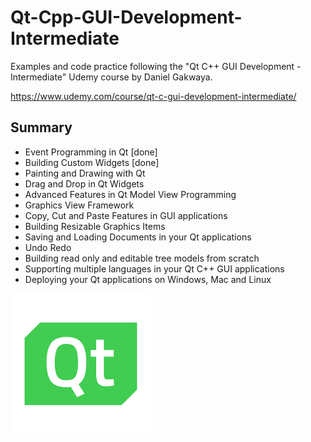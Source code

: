 # Qt-Cpp-GUI-Development-Intermediate
Examples and code practice following the "Qt C++ GUI Development - Intermediate" Udemy course by Daniel Gakwaya.

https://www.udemy.com/course/qt-c-gui-development-intermediate/

## Summary

* Event Programming in Qt [done]
* Building Custom Widgets [done]
* Painting and Drawing with Qt
* Drag and Drop in Qt Widgets
* Advanced Features in Qt Model View Programming
* Graphics View Framework
* Copy, Cut and Paste Features in GUI applications
* Building Resizable Graphics Items
* Saving and Loading Documents in your Qt applications
* Undo Redo
* Building read only and editable tree models from scratch
* Supporting multiple languages in your Qt C++ GUI applications
* Deploying your Qt applications on Windows, Mac and Linux 

![Qt Logo](/qt-logo.png)
